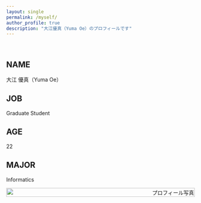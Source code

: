 ```yaml
---
layout: single
permalink: /myself/
author_profile: true
description: "大江優真（Yuma Oe）のプロフィールです"
---
```


<!-- # 大江 優真（Yuma Oe）

![profile](./assets/img/profile_main.jpg)

## JOB
College Student

## AGE
22

## MAJOR
Informatics -->

<div class="profile-container">
  <div class="profile-text">
    <h2>NAME</h2>
    <p>大江 優真（Yuma Oe）</p>
    <h2>JOB</h2>
    <p>Graduate Student</p>
    <h2>AGE</h2>
    <p>22</p>
    <h2>MAJOR</h2>
    <p>Informatics</p>
    <!-- 他の情報もここに追加 -->
  </div>
  <div class="profile-image">
    <img src="../assets/img/others/profile.jpg" alt="プロフィール写真" />
  </div>
</div>

<style>
  .profile-container {
    display: flex;
    flex-wrap: wrap;
    justify-content: space-between;
    align-items: center;
    margin-top: 2rem;
  }

  .profile-text {
    flex: 1 1 50%;
    padding-right: 2rem;
  }

  .profile-image {
    flex: 1 1 50%;
    text-align: right;
  }

  .profile-image img {
    width: 100%;
    max-width: 700px; /* 必要に応じて調整 */
    height: auto; 
  }

  @media (max-width: 768px) {
    .profile-container {
      flex-direction: column;
    }

    .profile-text {
      padding-right: 0;
      text-align: center;
    }

    .profile-image {
      text-align: center;
      margin-top: 1.5rem;
    }
  }
</style>
